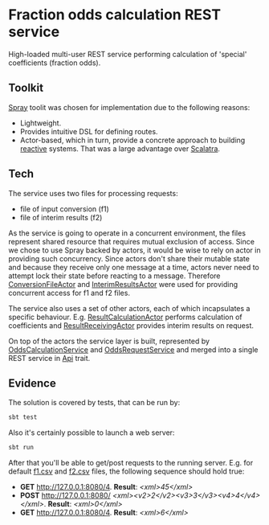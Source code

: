 # Fraction odds calculation REST service

High-loaded multi-user REST service performing calculation of 'special' coefficients (fraction odds).

## Toolkit
[Spray](http://spray.io) toolit was chosen for implementation due to the following reasons: 
* Lightweight.
* Provides intuitive DSL for defining routes.
* Actor-based, which in turn, provide a concrete approach to building [reactive](http://www.reactivemanifesto.org) systems. That was a large advantage over [Scalatra](http://www.scalatra.org).

## Tech
The service uses two files for processing requests:
* file of input conversion (f1)
* file of interim results (f2)
 
As the service is going to operate in a concurrent environment, the files represent shared resource that requires mutual exclusion of access. Since we chose to use Spray backed by actors, it would be wise to rely on actor in providing such concurrency. Since actors don't share their mutable state and because they receive only one message at a time, actors never need to attempt lock their state before reacting to a message. Therefore [ConversionFileActor](src/main/scala/file/ConversionFileActor.scala) and [InterimResultsActor](src/main/scala/file/InterimResultsActor.scala) were used for providing concurrent access for f1 and f2 files.

The service also uses a set of other actors, each of which incapsulates a specific behaviour. E.g. [ResultCalculationActor](src/main/scala/core/ResultCalculationActor.scala) performs calculation of coefficients and [ResultReceivingActor](src/main/scala/core/ResultReceivingActor.scala) provides interim results on request.

On top of the actors the service layer is built, represented by [OddsCalculationService](src/main/scala/api/OddsCalculationService.scala) and [OddsRequestService](src/main/scala/api/OddsRequestService.scala) and merged into a single REST service in [Api](src/main/scala/api/Api.scala) trait.

## Evidence

The solution is covered by tests, that can be run by:
```sh
sbt test
```

Also it's certainly possible to launch a web server:
```sh
sbt run
```
After that you'll be able to get/post requests to the running server. E.g. for default [f1.csv](src/main/resources/f1.csv) and [f2.csv](src/main/resources/f2.csv) files, the following sequence should hold true:
* **GET** http://127.0.0.1:8080/4. **Result**: *&lt;xml&gt;45&lt;/xml&gt;*
* **POST** http://127.0.0.1:8080/ *&lt;xml&gt;&lt;v2&gt;2&lt;/v2&gt;&lt;v3&gt;3&lt;/v3&gt;&lt;v4&gt;4&lt;/v4&gt;&lt;/xml&gt;*. **Result**: *&lt;xml&gt;0&lt;/xml&gt;*
* **GET** http://127.0.0.1:8080/4. **Result**: *&lt;xml&gt;6&lt;/xml&gt;*